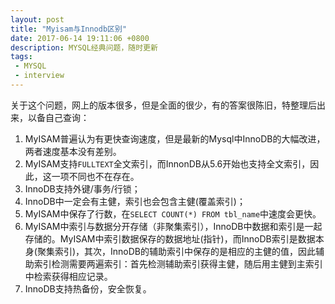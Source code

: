 ```yaml
---
layout: post
title: "Myisam与Innodb区别"
date: 2017-06-14 19:11:06 +0800
description: MYSQL经典问题，随时更新
tags: 
 - MYSQL
 - interview
---
```

关于这个问题，网上的版本很多，但是全面的很少，有的答案很陈旧，特整理后出来，以备自己查询：
1. MyISAM普遍认为有更快查询速度，但是最新的Mysql中InnoDB的大幅改进，两者速度基本没有差别。
2. MyISAM支持`FULLTEXT`全文索引，而InnonDB从5.6开始也支持全文索引，因此，这一项不同也不在存在。
3. InnoDB支持外键/事务/行锁；
4. InnoDB中一定会有主健，索引也会包含主健(覆盖索引)；
5. MyISAM中保存了行数，在`SELECT COUNT(*) FROM tbl_name`中速度会更快。
6. MyISAM中索引与数据分开存储（非聚集索引），InnoDB中数据和索引是一起存储的。MyISAM中索引数据保存的数据地址(指针)，而InnoDB索引是数据本身(聚集索引)，其次，InnoDB的辅助索引中保存的是相应的主健的值，因此辅助索引检测需要两遍索引：首先检测辅助索引获得主健，随后用主健到主索引中检索获得相应记录。
7. InnoDB支持热备份，安全恢复。

